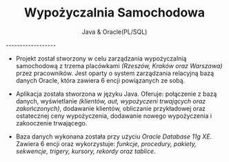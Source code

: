 # <h1 align="center">**Wypożyczalnia Samochodowa**</h1>
<p align="center">Java & Oracle(PL/SQL)</p>
------------------


-  Projekt został stworzony w celu zarządzania wypożyczalnią samochodową z trzema placówkami _(Rzeszów, Kraków oraz Warszawa)_ przez pracowników. Jest oparty o system zarządzania relacyjną bazą danych Oracle, która zawiera 6 encji powiązanych ze sobą.


-  Aplikacja została stworzona w języku Java. Oferuje: połączenie z bazą danych, wyświetlanie _(klientów, aut, wypożyczeni trwających oraz zakończonych)_, dodawanie klientów, obliczanie przykładowej oraz ostatecznej ceny wypożyczenia, dodawanie nowego wypożyczenia i zakooczenie trwającego.


-  Baza danych wykonana została przy użyciu _Oracle Database 11g XE_. Zawiera 6 encji oraz wykorzystuje: _funkcje, procedury, pakiety, sekwencje, trigery, kursory, rekordy oraz tablice_.
